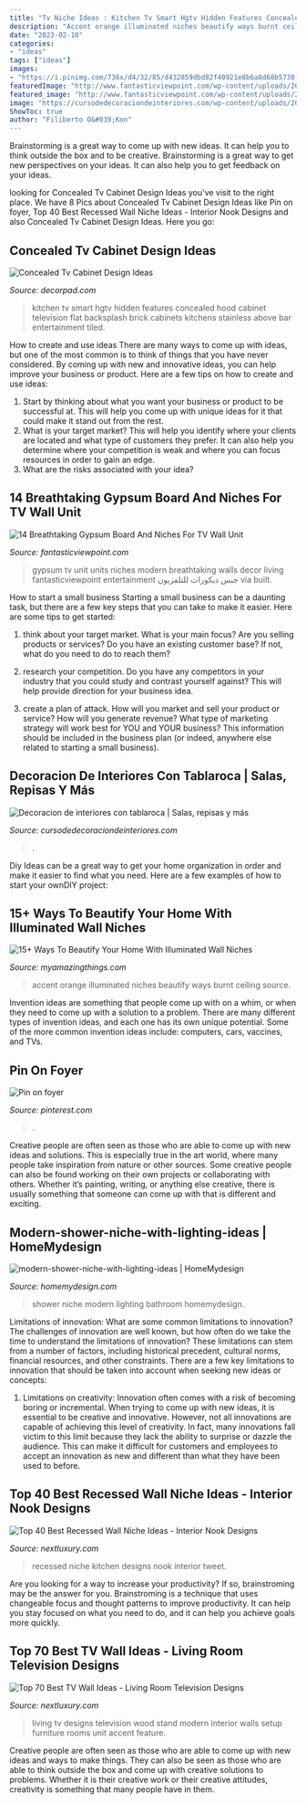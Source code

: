 ```yaml
---
title: "Tv Niche Ideas : Kitchen Tv Smart Hgtv Hidden Features Concealed Hood Cabinet Television Flat Backsplash Brick Cabinets Kitchens Stainless Above Bar Entertainment Tiled"
description: "Accent orange illuminated niches beautify ways burnt ceiling source"
date: "2023-02-10"
categories:
- "ideas"
tags: ["ideas"]
images:
- "https://i.pinimg.com/736x/d4/32/85/d432859dbd82f40921e8b6a8d68b5730--decorative-walls-niche-design.jpg"
featuredImage: "http://www.fantasticviewpoint.com/wp-content/uploads/2016/11/Gypsum-Board-TV-Wall-Unit-That-Will-Charm-You-1-4-634x453.jpg"
featured_image: "http://www.fantasticviewpoint.com/wp-content/uploads/2016/11/Gypsum-Board-TV-Wall-Unit-That-Will-Charm-You-1-4-634x453.jpg"
image: "https://cursodedecoraciondeinteriores.com/wp-content/uploads/2017/01/muebles-de-tablaroca-para-tv-3.jpg"
ShowToc: true
author: "Filiberto O&#039;Kon"
---
```



Brainstorming is a great way to come up with new ideas. It can help you to think outside the box and to be creative. Brainstorming is a great way to get new perspectives on your ideas. It can also help you to get feedback on your ideas.

	

		
looking for Concealed Tv Cabinet Design Ideas you've visit to the right place. We have 8 Pics about Concealed Tv Cabinet Design Ideas like Pin on foyer, Top 40 Best Recessed Wall Niche Ideas - Interior Nook Designs and also Concealed Tv Cabinet Design Ideas. Here you go:
		
    
## Concealed Tv Cabinet Design Ideas

<img loading=lazy src="https://cdn.decorpad.com/photos/2015/05/09/hidden-flatscreen-tv-over-kitchen-hood-stainless-steel-subway-tiles.jpg" onerror="this.onerror=null;this.src='https://tse3.mm.bing.net/th?id=OIP.t0I2N5FePKQmLHiQKTJ3cwHaLH&amp;pid=15.1';" alt="Concealed Tv Cabinet Design Ideas">

_Source: decorpad.com_

>kitchen tv smart hgtv hidden features concealed hood cabinet television flat backsplash brick cabinets kitchens stainless above bar entertainment tiled. 

	

How to create and use ideas
There are many ways to come up with ideas, but one of the most common is to think of things that you have never considered. By coming up with new and innovative ideas, you can help improve your business or product. Here are a few tips on how to create and use ideas: 
1. Start by thinking about what you want your business or product to be successful at. This will help you come up with unique ideas for it that could make it stand out from the rest. 
2. What is your target market? This will help you identify where your clients are located and what type of customers they prefer. It can also help you determine where your competition is weak and where you can focus resources in order to gain an edge. 
3. What are the risks associated with your idea?

    
## 14 Breathtaking Gypsum Board And Niches For TV Wall Unit

<img loading=lazy src="http://www.fantasticviewpoint.com/wp-content/uploads/2016/11/Gypsum-Board-TV-Wall-Unit-That-Will-Charm-You-1-4-634x453.jpg" onerror="this.onerror=null;this.src='https://tse3.mm.bing.net/th?id=OIP.MT66g21m4UUTI41UFcK6xwHaFS&amp;pid=15.1';" alt="14 Breathtaking Gypsum Board And Niches For TV Wall Unit">

_Source: fantasticviewpoint.com_

>gypsum tv unit units niches modern breathtaking walls decor living fantasticviewpoint entertainment جبس ديكورات للتلفزيون via built. 

	

How to start a small business
Starting a small business can be a daunting task, but there are a few key steps that you can take to make it easier. Here are some tips to get started:
1. think about your target market. What is your main focus? Are you selling products or services? Do you have an existing customer base? If not, what do you need to do to reach them?

2. research your competition. Do you have any competitors in your industry that you could study and contrast yourself against? This will help provide direction for your business idea.

3. create a plan of attack. How will you market and sell your product or service? How will you generate revenue? What type of marketing strategy will work best for YOU and YOUR business? This information should be included in the business plan (or indeed, anywhere else related to starting a small business).

    
## Decoracion De Interiores Con Tablaroca | Salas, Repisas Y Más

<img loading=lazy src="https://cursodedecoraciondeinteriores.com/wp-content/uploads/2017/01/muebles-de-tablaroca-para-tv-3.jpg" onerror="this.onerror=null;this.src='https://tse1.mm.bing.net/th?id=OIP.IfLqrmUkmGFoSzr5XrGgCQHaLf&amp;pid=15.1';" alt="Decoracion de interiores con tablaroca | Salas, repisas y más">

_Source: cursodedecoraciondeinteriores.com_

>. 

	

Diy Ideas can be a great way to get your home organization in order and make it easier to find what you need. Here are a few examples of how to start your ownDIY project: 

    
## 15+ Ways To Beautify Your Home With Illuminated Wall Niches

<img loading=lazy src="https://myamazingthings.com/wp-content/uploads/2016/12/burnt-orange-sofa-Family-Room-Contemporary-with-accent-wall-ceiling-lighting.jpg" onerror="this.onerror=null;this.src='https://tse4.mm.bing.net/th?id=OIP.TLmlyjmzHKGMwvJYCYYmkQHaE8&amp;pid=15.1';" alt="15+ Ways To Beautify Your Home With Illuminated Wall Niches">

_Source: myamazingthings.com_

>accent orange illuminated niches beautify ways burnt ceiling source. 

	

Invention ideas are something that people come up with on a whim, or when they need to come up with a solution to a problem. There are many different types of invention ideas, and each one has its own unique potential. Some of the more common invention ideas include: computers, cars, vaccines, and TVs.

    
## Pin On Foyer

<img loading=lazy src="https://i.pinimg.com/736x/d4/32/85/d432859dbd82f40921e8b6a8d68b5730--decorative-walls-niche-design.jpg" onerror="this.onerror=null;this.src='https://tse4.mm.bing.net/th?id=OIP.mYatVHKN966YmzD0llB3_wHaLH&amp;pid=15.1';" alt="Pin on foyer">

_Source: pinterest.com_

>. 

	

Creative people are often seen as those who are able to come up with new ideas and solutions. This is especially true in the art world, where many people take inspiration from nature or other sources. Some creative people can also be found working on their own projects or collaborating with others. Whether it’s painting, writing, or anything else creative, there is usually something that someone can come up with that is different and exciting.

    
## Modern-shower-niche-with-lighting-ideas | HomeMydesign

<img loading=lazy src="https://homemydesign.com/wp-content/uploads/2019/10/modern-shower-niche-with-lighting-ideas.jpg" onerror="this.onerror=null;this.src='https://tse3.mm.bing.net/th?id=OIP.DsJ2KRp6aTnbZbRkzIr-XgHaLS&amp;pid=15.1';" alt="modern-shower-niche-with-lighting-ideas | HomeMydesign">

_Source: homemydesign.com_

>shower niche modern lighting bathroom homemydesign. 

	

Limitations of innovation: What are some common limitations to innovation?
The challenges of innovation are well known, but how often do we take the time to understand the limitations of innovation? These limitations can stem from a number of factors, including historical precedent, cultural norms, financial resources, and other constraints.
There are a few key limitations to innovation that should be taken into account when seeking new ideas or concepts:

1. Limitations on creativity: Innovation often comes with a risk of becoming boring or incremental. When trying to come up with new ideas, it is essential to be creative and innovative. However, not all innovations are capable of achieving this level of creativity. In fact, many innovations fall victim to this limit because they lack the ability to surprise or dazzle the audience. This can make it difficult for customers and employees to accept an innovation as new and different than what they have been used to before.


    
## Top 40 Best Recessed Wall Niche Ideas - Interior Nook Designs

<img loading=lazy src="http://nextluxury.com/wp-content/uploads/remarkable-kitchen-wall-ideas-for-recessed-wall-niche.jpg" onerror="this.onerror=null;this.src='https://tse3.mm.bing.net/th?id=OIP.m7ejAB-mYL0k4k_5DluFJwAAAA&amp;pid=15.1';" alt="Top 40 Best Recessed Wall Niche Ideas - Interior Nook Designs">

_Source: nextluxury.com_

>recessed niche kitchen designs nook interior tweet. 

	

Are you looking for a way to increase your productivity? If so, brainstroming may be the answer for you. Brainstroming is a technique that uses changeable focus and thought patterns to improve productivity. It can help you stay focused on what you need to do, and it can help you achieve goals more quickly.

    
## Top 70 Best TV Wall Ideas - Living Room Television Designs

<img loading=lazy src="http://nextluxury.com/wp-content/uploads/modern-living-room-free-floating-wood-stand-interior-designs-television-walls.jpg" onerror="this.onerror=null;this.src='https://tse1.mm.bing.net/th?id=OIP.eZE3B0g_q7QOzAvP8EFOCAHaE8&amp;pid=15.1';" alt="Top 70 Best TV Wall Ideas - Living Room Television Designs">

_Source: nextluxury.com_

>living tv designs television wood stand modern interior walls setup furniture rooms unit accent feature. 

	

Creative people are often seen as those who are able to come up with new ideas and ways to make things. They can also be seen as those who are able to think outside the box and come up with creative solutions to problems. Whether it is their creative work or their creative attitudes, creativity is something that many people have in them.

